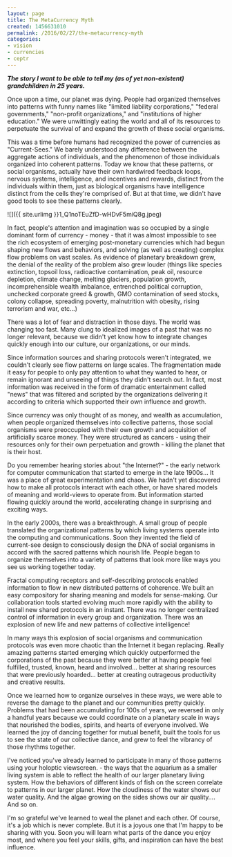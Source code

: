 ```yaml
---
layout: page
title: The MetaCurrency Myth
created: 1456631010
permalink: /2016/02/27/the-metacurrency-myth
categories:
- vision
- currencies
- ceptr
---
```

_**The story I want to be able to tell my (as of yet non-existent) grandchildren in 25 years.**_

Once upon a time, our planet was dying. People had organized themselves into patterns with funny names like "limited liability corporations," "federal governments," "non-profit organizations," and "institutions of higher education."  We were unwittingly eating the world and all of its resources to perpetuate the survival of and expand the growth of these social organisms.

This was a time before humans had recognized the power of currencies as "Current-Sees." We barely understood any difference between the aggregate actions of individuals, and the phenomenon of those individuals organized into coherent patterns. Today we know that these patterns, or social organisms, actually have their own hardwired feedback loops, nervous systems, intelligence, and incentives and rewards, distinct from the individuals within them, just as biological organisms have intelligence distinct from the cells they're comprised of. But at that time, we didn't have good tools to see these patterns clearly.

![]({{ site.urlimg }}1_Q1noTEuZfD-wHDvF5miQ8g.jpeg)

In fact, people's attention and imagination was so occupied by a single dominant form of currency - money - that it was almost impossible to see the rich ecosystem of emerging post-monetary currencies which had begun shaping new flows and behaviors, and solving (as well as creating) complex flow problems on vast scales. As evidence of planetary breakdown grew, the denial of the reality of the problem also grew louder (things like species extinction, topsoil loss, radioactive contamination, peak oil, resource depletion, climate change, melting glaciers, population growth, incomprehensible wealth imbalance, entrenched political corruption, unchecked corporate greed & growth, GMO contamination of seed stocks, colony collapse, spreading poverty, malnutrition with obesity, rising terrorism and war, etc…)

There was a lot of fear and distraction in those days.  The world was changing too fast. Many clung to idealized images of a past that was no longer relevant, because we didn't yet know how to integrate changes quickly enough into our culture, our organizations, or our minds.  

Since information sources and sharing protocols weren't integrated, we couldn't clearly see flow patterns on  large scales. The fragmentation made it easy for people to only pay attention to what they wanted to hear, or remain ignorant and unseeing of things they didn't search out. In fact, most information was received in the form of dramatic entertainment called "news" that was filtered and scripted by the organizations delivering it according to criteria which supported their own influence and growth.

Since currency was only thought of as money, and wealth as accumulation, when people organized themselves into collective patterns, those social organisms were preoccupied with their own growth and acquisition of artificially scarce money. They were structured as cancers - using their resources only for their own perpetuation and growth - killing the planet that is their host.

Do you remember hearing stories about "the Internet?" - the early network for computer communication that started to emerge in the late 1900s… It was a place of great experimentation and chaos. We hadn't yet discovered how to make all protocols interact with each other, or have shared models of meaning and world-views to operate from. But information started flowing quickly around the world, accelerating change in surprising and exciting ways.

In the early 2000s, there was a breakthrough. A small group of people translated the organizational patterns by which living systems operate into the computing and communications. Soon they invented the field of current-see design to consciously design the DNA of social organisms in accord with the sacred patterns which nourish life. People began to organize themselves into a variety of patterns that look more like ways you see us working together today.

Fractal computing receptors and self-describing protocols enabled information to flow in new distributed patterns of coherence. We built an easy compository for sharing meaning and models for sense-making. Our collaboration tools started evolving much more rapidly with the ability to install new shared protocols in an instant.  There was no longer centralized control of information in every group and organization. There was an explosion of new life and new patterns of collective intelligence!

In many ways this explosion of social organisms and communication protocols was even more chaotic than the Internet it began replacing. Really amazing patterns started emerging which quickly outperformed the corporations of the past because they were better at having people feel fulfilled, trusted, known, heard and involved… better at sharing resources that were previously hoarded… better at creating outrageous productivity and creative results.

Once we learned how to organize ourselves in these ways, we were able to reverse the damage to the planet and our communities pretty quickly. Problems that had been accumulating for 100s of years, we reversed in only a handful years because we could coordinate on a planetary scale in ways that nourished the bodies, spirits, and hearts of everyone involved.  We learned the joy of dancing together for mutual benefit, built the tools for us to see the state of our collective dance, and grew to feel the vibrancy of those rhythms together.

I've noticed you've already learned to participate in many of those patterns using your holoptic viewscreen.  - the ways that the aquarium as a smaller living system is able to reflect the health of our larger planetary living system. How the behaviors of different kinds of fish on the screen correlate to patterns in our larger planet. How the cloudiness of the water shows our water quality.  And the algae growing on the sides shows our air quality…. And so on.

I'm so grateful we've learned to weal the planet and each other.  Of course, it's a job which is never complete. But it is a joyous one that I'm happy to be sharing with you. Soon you will learn what parts of the dance you enjoy most, and where you feel your skills, gifts, and inspiration can have the best influence.
